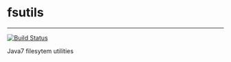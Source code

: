 # fsutils
----------

[![Build Status](https://travis-ci.org/SylvainJuge/fsutils.png?branch=master)](https://travis-ci.org/SylvainJuge/fsutils)

Java7 filesytem utilities

